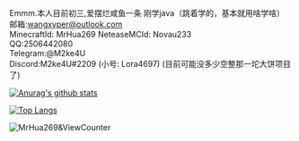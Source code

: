 Emmm.本人目前初三,爱摆烂咸鱼一条 </a>
刚学java（跳着学的，基本就用啥学啥）  
邮箱:wangxyper@outlook.com  
MinecraftId: MrHua269
NeteaseMCId: Novau233  
QQ:2506442080   
Telegram:@M2ke4U  
Discord:M2ke4U#2209 
(小号: Lora4697)
(目前可能没多少空整那一坨大饼项目了)

[![Anurag's github stats](https://github-readme-stats.vercel.app/api?username=MrHua269&count_private=true&show_icons=true&theme=tokyonight)](https://github.com/anuraghazra/github-readme-stats)

[![Top Langs](https://github-readme-stats.vercel.app/api/top-langs/?username=MrHua269&layout=compact&theme=tokyonight)](https://github.com/anuraghazra/github-readme-stats)


![MrHua269&ViewCounter](https://api.likepoems.com/counter/get/@MrHua269)
